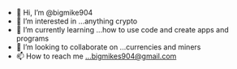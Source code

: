 - 👋 Hi, I’m @bigmike904
- 👀 I’m interested in ...anything crypto 
- 🌱 I’m currently learning ...how to use code and create apps and programs 
- 💞️ I’m looking to collaborate on ...currencies and miners
- 📫 How to reach me ...bigmikes904@gmail.com

<!---
bigmike904/bigmike904 is a ✨ special ✨ repository because its `README.md` (this file) appears on your GitHub profile.
You can click the Preview link to take a look at your changes.
--->

